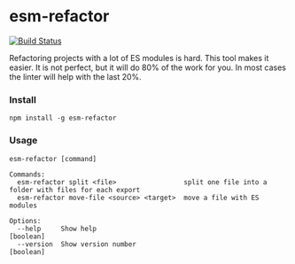 # esm-refactor

[![Build Status](https://travis-ci.org/southpolesteve/esm-refactor.svg?branch=master)](https://travis-ci.org/southpolesteve/esm-refactor)

Refactoring projects with a lot of ES modules is hard. This tool makes it easier. It is not perfect, but it will do 80% of the work for you. In most cases the linter will help with the last 20%.


### Install

`npm install -g esm-refactor`

### Usage
```
esm-refactor [command]

Commands:
  esm-refactor split <file>                 split one file into a folder with files for each export
  esm-refactor move-file <source> <target>  move a file with ES modules

Options:
  --help     Show help                                                 [boolean]
  --version  Show version number                                       [boolean]
